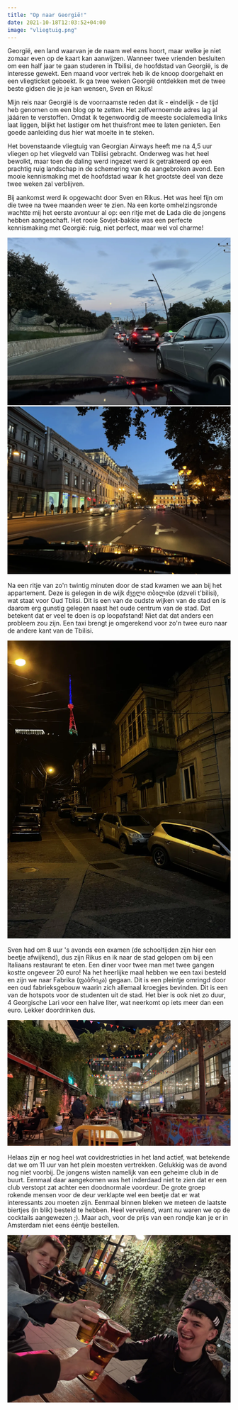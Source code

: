 ```yaml
---
title: "Op naar Georgië!"
date: 2021-10-18T12:03:52+04:00
image: "vliegtuig.png"
---
```


Georgië, een land waarvan je de naam wel eens hoort, maar welke je niet zomaar even op de kaart kan aanwijzen. Wanneer twee vrienden besluiten om een half jaar te gaan studeren in Tbilisi, de hoofdstad van Georgië, is de interesse gewekt. Een maand voor vertrek heb ik de knoop doorgehakt en een vliegticket geboekt. Ik ga twee weken Georgië ontdekken met de twee beste gidsen die je je kan wensen, Sven en Rikus!

Mijn reis naar Georgië is de voornaamste reden dat ik - eindelijk - de tijd heb genomen om een blog op te zetten. Het zelfvernoemde adres lag al jáááren te verstoffen. Omdat ik tegenwoordig de meeste socialemedia links laat liggen, blijkt het lastiger om het thuisfront mee te laten genieten. Een goede aanleiding dus hier wat moeite in te steken.

Het bovenstaande vliegtuig van Georgian Airways heeft me na 4,5 uur vliegen op het vliegveld van Tbilisi gebracht. Onderweg was het heel bewolkt, maar toen de daling werd ingezet werd ik getrakteerd op een prachtig ruig landschap in de schemering van de aangebroken avond. Een mooie kennismaking met de hoofdstad waar ik het grootste deel van deze twee weken zal verblijven.

Bij aankomst werd ik opgewacht door Sven en Rikus. Het was heel fijn om die twee na twee maanden weer te zien. Na een korte omhelzingsronde wachtte mij het eerste avontuur al op: een ritje met de Lada die de jongens hebben aangeschaft. Het rooie Sovjet-bakkie was een perfecte kennismaking met Georgië: ruig, niet perfect, maar wel vol charme!

![Met de Lada onderweg naar het appartement.](maan-boven-weg.webp)
![De eerste indrukken van de stad.](straat-schemering.webp)

Na een ritje van zo'n twintig minuten door de stad kwamen we aan bij het appartement. Deze is gelegen in de wijk ძველი თბილისი (dzveli t'bilisi), wat staat voor Oud Tblisi. Dit is een van de oudste wijken van de stad en is daarom erg gunstig gelegen naast het oude centrum van de stad. Dat betekent dat er veel te doen is op loopafstand! Niet dat dat anders een probleem zou zijn. Een taxi brengt je omgerekend voor zo'n twee euro naar de andere kant van de Tbilisi.

![Het appartement waar ik verblijf.](appartement-nacht.webp)

Sven had om 8 uur 's avonds een examen (de schooltijden zijn hier een beetje afwijkend), dus zijn Rikus en ik naar de stad gelopen om bij een Italiaans restaurant te eten. Een diner voor twee man met twee gangen kostte ongeveer 20 euro! Na het heerlijke maal hebben we een taxi besteld en zijn we naar Fabrika (ფაბრიკა) gegaan. Dit is een pleintje omringd door een oud fabrieksgebouw waarin zich allemaal kroegjes bevinden. Dit is een van de hotspots voor de studenten uit de stad. Het bier is ook niet zo duur, 4 Georgische Lari voor een halve liter, wat neerkomt op iets meer dan een euro. Lekker doordrinken dus.

![Het plein bij Fabrika.](fabrika.webp)

Helaas zijn er nog heel wat covidrestricties in het land actief, wat betekende dat we om 11 uur van het plein moesten vertrekken. Gelukkig was de avond nog niet voorbij. De jongens wisten namelijk van een geheime club in de buurt. Eenmaal daar aangekomen was het inderdaad niet te zien dat er een club verstopt zat achter een doodnormale voordeur. De grote groep rokende mensen voor de deur verklapte wel een beetje dat er wat interessants zou moeten zijn. Eenmaal binnen bleken we meteen de laatste biertjes (in blik) besteld te hebben. Heel vervelend, want nu waren we op de cocktails aangewezen ;). Maar ach, voor de prijs van een rondje kan je er in Amsterdam niet eens ééntje bestellen.

![Het eerste biertje met de jongens!](eerste-biertje.webp)
